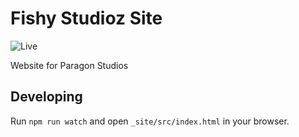 # Fishy Studioz Site
![Live](https://github.com/fishy-studioz/fishy-studioz.github.io/actions/workflows/static.yml/badge.svg)

Website for Paragon Studios

## Developing
Run `npm run watch` and open `_site/src/index.html` in your browser.
